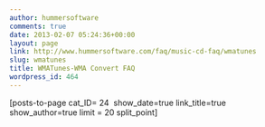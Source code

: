 ```yaml
---
author: hummersoftware
comments: true
date: 2013-02-07 05:24:36+00:00
layout: page
link: http://www.hummersoftware.com/faq/music-cd-faq/wmatunes
slug: wmatunes
title: WMATunes-WMA Convert FAQ
wordpress_id: 464
---
```


[posts-to-page cat_ID= 24  show_date=true link_title=true show_author=true limit = 20 split_point]
